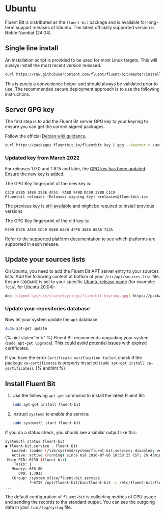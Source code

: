 # Ubuntu

Fluent Bit is distributed as the `fluent-bit` package and is available for long-term
support releases of Ubuntu. The latest officially supported version is Noble Numbat
(24.04).

## Single line install

An installation script is provided to be used for most Linux targets.
This will always install the most recent version released.

```bash
curl https://raw.githubusercontent.com/fluent/fluent-bit/master/install.sh | sh
```

This is purely a convenience helper and should always be validated prior to use.
The recommended secure deployment approach is to use the following instructions.

## Server GPG key

The first step is to add the Fluent Bit server GPG key to your keyring to ensure
you can get the correct signed packages.

Follow the official
[Debian wiki guidance](https://wiki.debian.org/DebianRepository/UseThirdParty#OpenPGP_Key_distribution).

```bash
curl https://packages.fluentbit.io/fluentbit.key | gpg --dearmor > /usr/share/keyrings/fluentbit-keyring.gpg
```

### Updated key from March 2022

For releases 1.9.0 and 1.8.15 and later, the
[GPG key has been updated](https://packages.fluentbit.io/fluentbit.key). Ensure
the new key is added.

The GPG Key fingerprint of the new key is:

```text
C3C0 A285 34B9 293E AF51  FABD 9F9D DC08 3888 C1CD
Fluentbit releases (Releases signing key) <releases@fluentbit.io>
```

The previous key is [still available](https://packages.fluentbit.io/fluentbit-legacy.key)
and might be required to install previous versions.

The GPG Key fingerprint of the old key is:

```text
F209 D876 2A60 CD49 E680 633B 4FF8 368B 6EA0 722A
```

Refer to the [supported platform documentation](../supported-platforms.md) to see
which platforms are supported in each release.

## Update your sources lists

On Ubuntu, you need to add the Fluent Bit APT server entry to your sources lists.
Add the following content at bottom of your `/etc/apt/sources.list` file. Ensure
`CODENAME` is set to your specific [Ubuntu release name](https://wiki.ubuntu.com/Releases)
(for example: `focal` for Ubuntu 20.04):

```bash
deb [signed-by=/usr/share/keyrings/fluentbit-keyring.gpg] https://packages.fluentbit.io/ubuntu/${CODENAME} ${CODENAME} main
```

### Update your repositories database

Now let your system update the `apt` database:

```bash
sudo apt-get update
```

{% hint style="info" %}
Fluent Bit recommends upgrading your system (`sudo apt-get upgrade`). This could
avoid potential issues with expired certificates.

If you have the error `Certificate verification failed`, check if the package
`ca-certificates` is properly installed (`sudo apt-get install ca-certificates`).
{% endhint %}

## Install Fluent Bit

1. Use the following `apt-get` command to install the latest Fluent Bit:

   ```bash
   sudo apt-get install fluent-bit
   ```

1. Instruct `systemd` to enable the service:

   ```bash
   sudo systemctl start fluent-bit
   ```

If you do a status check, you should see a similar output like this:

```bash
systemctl status fluent-bit
● fluent-bit.service - Fluent Bit
   Loaded: loaded (/lib/systemd/system/fluent-bit.service; disabled; vendor preset: enabled)
   Active: active (running) since mié 2016-07-06 16:58:25 CST; 2h 45min ago
 Main PID: 6739 (fluent-bit)
    Tasks: 1
   Memory: 656.0K
      CPU: 1.393s
   CGroup: /system.slice/fluent-bit.service
           └─6739 /opt/fluent-bit/bin/fluent-bit -c /etc/fluent-bit/fluent-bit.conf
...
```

The default configuration of `fluent-bit` is collecting metrics of CPU usage and
sending the records to the standard output. You can see the outgoing data in your
`/var/log/syslog` file.
